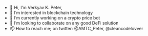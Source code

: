 - 👋 Hi, I’m Verkyav K. Peter,
- 👀 I’m interested in blockchain technology
- 🌱 I’m currently working on a crypto price bot
- 💞️ I’m looking to collaborate on any good DeFi solution
- 📫 How to reach me; on twitter: @AMTC_Peter, @cleancodelovver

<!---
cleancodelover/cleancodelover is a ✨ special ✨ repository because its `README.md` (this file) appears on your GitHub profile.
You can click the Preview link to take a look at your changes.
--->

